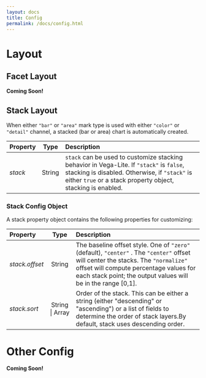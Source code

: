```yaml
---
layout: docs
title: Config
permalink: /docs/config.html
---
```


# Layout

## Facet Layout

__Coming Soon!__

## Stack Layout

When either `"bar"` or `"area"` mark type is used with either `"color"` or `"detail"`
channel, a stacked (bar or area) chart is automatically created.

| Property      | Type          | Description    |
| :------------ |:-------------:| :------------- |
| _stack_       | String        | `stack` can be used to customize stacking behavior in Vega-Lite.  If `"stack"` is `false`, stacking is disabled.  Otherwise, if `"stack"` is either `true` or a stack property object, stacking is enabled.|


### Stack Config Object

A stack property object contains the following properties for customizing:

| Property      | Type          | Description    |
| :------------ |:-------------:| :------------- |
| _stack.offset_ | String        | The baseline offset style. One of `"zero"` (default), `"center"` <!--, or `"normalize"` -->. The `"center"` offset will center the stacks. The `"normalize"` offset will compute percentage values for each stack point; the output values will be in the range [0,1].|
| _stack.sort_ | String &#124; Array<field> | Order of the stack.  This can be either a string (either "descending" or "ascending") or a list of fields to determine the order of stack layers.By default, stack uses descending order. |


# Other Config

__Coming Soon!__
